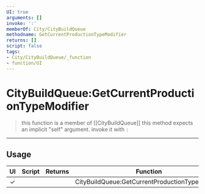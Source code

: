 ```yaml
---
UI: true
arguments: []
invoke: ':'
memberOf: City/CityBuildQueue
methodname: GetCurrentProductionTypeModifier
returns: []
script: false
tags:
- City/CityBuildQueue/_function
- function/UI
---
```

# CityBuildQueue:GetCurrentProductionTypeModifier
> this function is a member of [[CityBuildQueue]]
> this method expects an implicit "self" argument. invoke it with `:`
-----
## Usage
|  UI | Script | Returns | Function | Arguments |
|:---:|:------:|-------:|:--------:|:---------|
|✓| ||CityBuildQueue:GetCurrentProductionTypeModifier||

